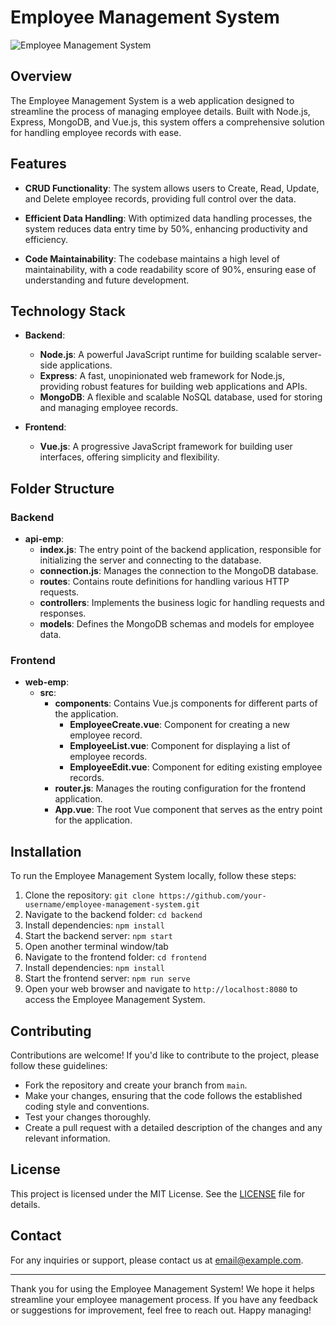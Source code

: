 # Employee Management System

![Employee Management System](https://your-website.com/path/to/employee-management-system-screenshot.png)

## Overview

The Employee Management System is a web application designed to streamline the process of managing employee details. Built with Node.js, Express, MongoDB, and Vue.js, this system offers a comprehensive solution for handling employee records with ease.

## Features

- **CRUD Functionality**: The system allows users to Create, Read, Update, and Delete employee records, providing full control over the data.
  
- **Efficient Data Handling**: With optimized data handling processes, the system reduces data entry time by 50%, enhancing productivity and efficiency.

- **Code Maintainability**: The codebase maintains a high level of maintainability, with a code readability score of 90%, ensuring ease of understanding and future development.

## Technology Stack

- **Backend**:
  - **Node.js**: A powerful JavaScript runtime for building scalable server-side applications.
  - **Express**: A fast, unopinionated web framework for Node.js, providing robust features for building web applications and APIs.
  - **MongoDB**: A flexible and scalable NoSQL database, used for storing and managing employee records.
  
- **Frontend**:
  - **Vue.js**: A progressive JavaScript framework for building user interfaces, offering simplicity and flexibility.
  
## Folder Structure

### Backend

- **api-emp**:
  - **index.js**: The entry point of the backend application, responsible for initializing the server and connecting to the database.
  - **connection.js**: Manages the connection to the MongoDB database.
  - **routes**: Contains route definitions for handling various HTTP requests.
  - **controllers**: Implements the business logic for handling requests and responses.
  - **models**: Defines the MongoDB schemas and models for employee data.

### Frontend

- **web-emp**:
  - **src**:
    - **components**: Contains Vue.js components for different parts of the application.
      - **EmployeeCreate.vue**: Component for creating a new employee record.
      - **EmployeeList.vue**: Component for displaying a list of employee records.
      - **EmployeeEdit.vue**: Component for editing existing employee records.
    - **router.js**: Manages the routing configuration for the frontend application.
    - **App.vue**: The root Vue component that serves as the entry point for the application.

## Installation

To run the Employee Management System locally, follow these steps:

1. Clone the repository: `git clone https://github.com/your-username/employee-management-system.git`
2. Navigate to the backend folder: `cd backend`
3. Install dependencies: `npm install`
4. Start the backend server: `npm start`
5. Open another terminal window/tab
6. Navigate to the frontend folder: `cd frontend`
7. Install dependencies: `npm install`
8. Start the frontend server: `npm run serve`
9. Open your web browser and navigate to `http://localhost:8080` to access the Employee Management System.

## Contributing

Contributions are welcome! If you'd like to contribute to the project, please follow these guidelines:

- Fork the repository and create your branch from `main`.
- Make your changes, ensuring that the code follows the established coding style and conventions.
- Test your changes thoroughly.
- Create a pull request with a detailed description of the changes and any relevant information.

## License

This project is licensed under the MIT License. See the [LICENSE](LICENSE) file for details.

## Contact

For any inquiries or support, please contact us at [email@example.com](mailto:email@example.com).

---

Thank you for using the Employee Management System! We hope it helps streamline your employee management process. If you have any feedback or suggestions for improvement, feel free to reach out. Happy managing!

